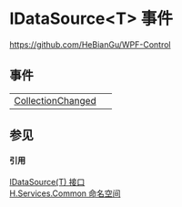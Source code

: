 # IDataSource&lt;T&gt; 事件
https://github.com/HeBianGu/WPF-Control



## 事件
<table>
<tr>
<td><a href="2cb55668-c879-52c1-ff3d-e28148641690">CollectionChanged</a></td>
<td> </td></tr>
</table>

## 参见


#### 引用
<a href="af8df6ab-ef67-2c03-a221-134b68b19623">IDataSource(T) 接口</a>  
<a href="b9cdd84f-6623-a51a-f53b-465103ced202">H.Services.Common 命名空间</a>  
